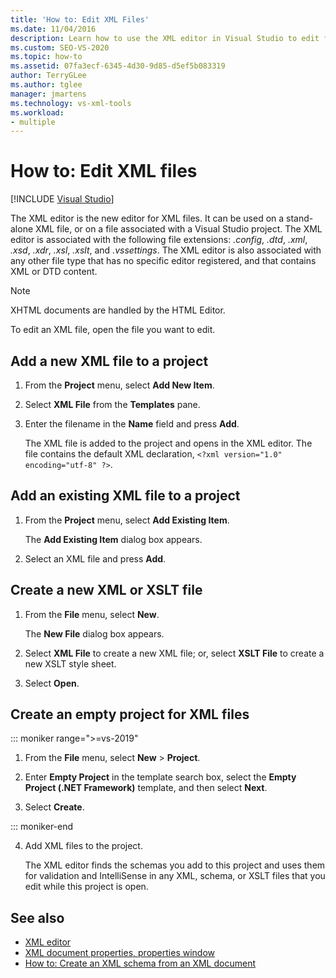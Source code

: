 ```yaml
---
title: 'How to: Edit XML Files'
ms.date: 11/04/2016
description: Learn how to use the XML editor in Visual Studio to edit files that contain XML or DTD content.
ms.custom: SEO-VS-2020
ms.topic: how-to
ms.assetid: 07fa3ecf-6345-4d30-9d85-d5ef5b083319
author: TerryGLee
ms.author: tglee
manager: jmartens
ms.technology: vs-xml-tools
ms.workload:
- multiple
---
```

# How to: Edit XML files

 [!INCLUDE [Visual Studio](~/includes/applies-to-version/vs-windows-only.md)]

The XML editor is the new editor for XML files. It can be used on a stand-alone XML file, or on a file associated with a Visual Studio project. The XML editor is associated with the following file extensions: *.config*, *.dtd*, *.xml*, *.xsd*, *.xdr*, *.xsl*, *.xslt*, and *.vssettings*. The XML editor is also associated with any other file type that has no specific editor registered, and that contains XML or DTD content.

> [!NOTE]
> XHTML documents are handled by the HTML Editor.

To edit an XML file, open the file you want to edit.

## Add a new XML file to a project

1. From the **Project** menu, select **Add New Item**.

2. Select **XML File** from the **Templates** pane.

3. Enter the filename in the **Name** field and press **Add**.

   The XML file is added to the project and opens in the XML editor. The file contains the default XML declaration, `<?xml version="1.0" encoding="utf-8" ?>`.

## Add an existing XML file to a project

1. From the **Project** menu, select **Add Existing Item**.

   The **Add Existing Item** dialog box appears.

2. Select an XML file and press **Add**.

## Create a new XML or XSLT file

1. From the **File** menu, select **New**.

   The **New File** dialog box appears.

2. Select **XML File** to create a new XML file; or, select **XSLT File** to create a new XSLT style sheet.

3. Select **Open**.

## Create an empty project for XML files


::: moniker range=">=vs-2019"

1. From the **File** menu, select **New** > **Project**.

2. Enter **Empty Project** in the template search box, select the **Empty Project (.NET Framework)** template, and then select **Next**.

3. Select **Create**.

::: moniker-end

4. Add XML files to the project.

   The XML editor finds the schemas you add to this project and uses them for validation and IntelliSense in any XML, schema, or XSLT files that you edit while this project is open.

## See also

- [XML editor](../xml-tools/xml-editor.md)
- [XML document properties, properties window](../xml-tools/xml-document-properties-properties-window.md)
- [How to: Create an XML schema from an XML document](../xml-tools/how-to-create-an-xml-schema-from-an-xml-document.md)
